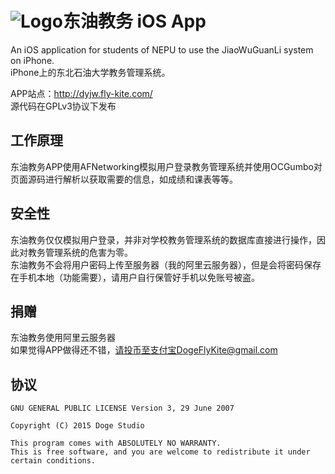 # ![Logo](https://raw.githubusercontent.com/FlyKite/DYJW-iOS/master/DYJW/Assets.xcassets/AppIcon.appiconset/appIcon%402x.png)东油教务 iOS App
An iOS application for students of NEPU to use the JiaoWuGuanLi system on iPhone.  
iPhone上的东北石油大学教务管理系统。  

APP站点：<http://dyjw.fly-kite.com/>   
源代码在GPLv3协议下发布

工作原理
---
东油教务APP使用AFNetworking模拟用户登录教务管理系统并使用OCGumbo对页面源码进行解析以获取需要的信息，如成绩和课表等等。

安全性
---
东油教务仅仅模拟用户登录，并非对学校教务管理系统的数据库直接进行操作，因此对教务管理系统的危害为零。  
东油教务不会将用户密码上传至服务器（我的阿里云服务器），但是会将密码保存在手机本地（功能需要），请用户自行保管好手机以免账号被盗。

捐赠
---
东油教务使用阿里云服务器  
如果觉得APP做得还不错，请投币至支付宝DogeFlyKite@gmail.com  

协议
---
```
GNU GENERAL PUBLIC LICENSE Version 3, 29 June 2007

Copyright (C) 2015 Doge Studio

This program comes with ABSOLUTELY NO WARRANTY.
This is free software, and you are welcome to redistribute it under certain conditions.
```
